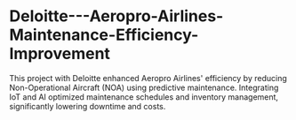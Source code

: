 # Deloitte---Aeropro-Airlines-Maintenance-Efficiency-Improvement
This project with Deloitte enhanced Aeropro Airlines' efficiency by reducing Non-Operational Aircraft (NOA) using predictive maintenance. Integrating IoT and AI optimized maintenance schedules and inventory management, significantly lowering downtime and costs.
